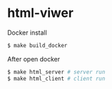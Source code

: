 # html-viwer

Docker install
``` bash
$ make build_docker
```

After open docker
``` bash
$ make html_server # server run
$ make html_client # client run
```

